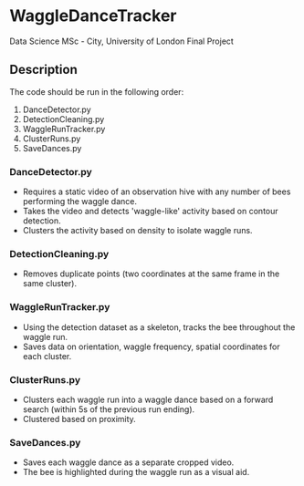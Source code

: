 # WaggleDanceTracker
Data Science MSc - City, University of London
Final Project

## Description
The code should be run in the following order:
1. DanceDetector.py
2. DetectionCleaning.py
3. WaggleRunTracker.py
4. ClusterRuns.py
5. SaveDances.py

### DanceDetector.py
- Requires a static video of an observation hive with any number of bees performing the waggle dance.
- Takes the video and detects 'waggle-like' activity based on contour detection.
- Clusters the activity based on density to isolate waggle runs.
### DetectionCleaning.py
- Removes duplicate points (two coordinates at the same frame in the same cluster).
### WaggleRunTracker.py
- Using the detection dataset as a skeleton, tracks the bee throughout the waggle run.
- Saves data on orientation, waggle frequency, spatial coordinates for each cluster.
### ClusterRuns.py
- Clusters each waggle run into a waggle dance based on a forward search (within 5s of the previous run ending).
- Clustered based on proximity.
### SaveDances.py
- Saves each waggle dance as a separate cropped video.
- The bee is highlighted during the waggle run as a visual aid.


